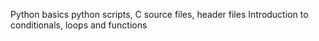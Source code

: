 Python basics
python scripts, C source files, header files
Introduction to conditionals, loops and functions
